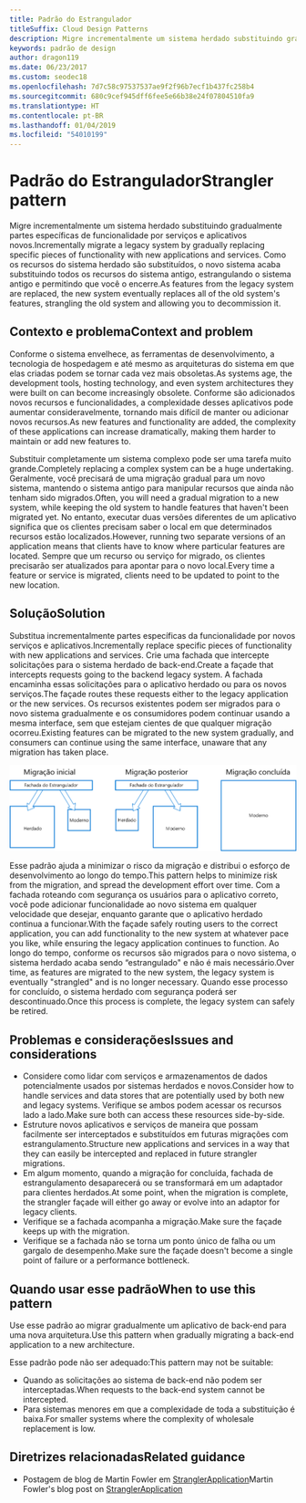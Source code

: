 ```yaml
---
title: Padrão do Estrangulador
titleSuffix: Cloud Design Patterns
description: Migre incrementalmente um sistema herdado substituindo gradualmente partes específicas de funcionalidade por serviços e aplicativos novos.
keywords: padrão de design
author: dragon119
ms.date: 06/23/2017
ms.custom: seodec18
ms.openlocfilehash: 7d7c58c97537537ae9f2f96b7ecf1b437fc258b4
ms.sourcegitcommit: 680c9cef945dff6fee5e66b38e24f07804510fa9
ms.translationtype: HT
ms.contentlocale: pt-BR
ms.lasthandoff: 01/04/2019
ms.locfileid: "54010199"
---
```

# <a name="strangler-pattern"></a><span data-ttu-id="dcdfa-104">Padrão do Estrangulador</span><span class="sxs-lookup"><span data-stu-id="dcdfa-104">Strangler pattern</span></span>

<span data-ttu-id="dcdfa-105">Migre incrementalmente um sistema herdado substituindo gradualmente partes específicas de funcionalidade por serviços e aplicativos novos.</span><span class="sxs-lookup"><span data-stu-id="dcdfa-105">Incrementally migrate a legacy system by gradually replacing specific pieces of functionality with new applications and services.</span></span> <span data-ttu-id="dcdfa-106">Como os recursos do sistema herdado são substituídos, o novo sistema acaba substituindo todos os recursos do sistema antigo, estrangulando o sistema antigo e permitindo que você o encerre.</span><span class="sxs-lookup"><span data-stu-id="dcdfa-106">As features from the legacy system are replaced, the new system eventually replaces all of the old system's features, strangling the old system and allowing you to decommission it.</span></span>

## <a name="context-and-problem"></a><span data-ttu-id="dcdfa-107">Contexto e problema</span><span class="sxs-lookup"><span data-stu-id="dcdfa-107">Context and problem</span></span>

<span data-ttu-id="dcdfa-108">Conforme o sistema envelhece, as ferramentas de desenvolvimento, a tecnologia de hospedagem e até mesmo as arquiteturas do sistema em que elas criadas podem se tornar cada vez mais obsoletas.</span><span class="sxs-lookup"><span data-stu-id="dcdfa-108">As systems age, the development tools, hosting technology, and even system architectures they were built on can become increasingly obsolete.</span></span> <span data-ttu-id="dcdfa-109">Conforme são adicionados novos recursos e funcionalidades, a complexidade desses aplicativos pode aumentar consideravelmente, tornando mais difícil de manter ou adicionar novos recursos.</span><span class="sxs-lookup"><span data-stu-id="dcdfa-109">As new features and functionality are added, the complexity of these applications can increase dramatically, making them harder to maintain or add new features to.</span></span>

<span data-ttu-id="dcdfa-110">Substituir completamente um sistema complexo pode ser uma tarefa muito grande.</span><span class="sxs-lookup"><span data-stu-id="dcdfa-110">Completely replacing a complex system can be a huge undertaking.</span></span> <span data-ttu-id="dcdfa-111">Geralmente, você precisará de uma migração gradual para um novo sistema, mantendo o sistema antigo para manipular recursos que ainda não tenham sido migrados.</span><span class="sxs-lookup"><span data-stu-id="dcdfa-111">Often, you will need a gradual migration to a new system, while keeping the old system to handle features that haven't been migrated yet.</span></span> <span data-ttu-id="dcdfa-112">No entanto, executar duas versões diferentes de um aplicativo significa que os clientes precisam saber o local em que determinados recursos estão localizados.</span><span class="sxs-lookup"><span data-stu-id="dcdfa-112">However, running two separate versions of an application means that clients have to know where particular features are located.</span></span> <span data-ttu-id="dcdfa-113">Sempre que um recurso ou serviço for migrado, os clientes precisarão ser atualizados para apontar para o novo local.</span><span class="sxs-lookup"><span data-stu-id="dcdfa-113">Every time a feature or service is migrated, clients need to be updated to point to the new location.</span></span>

## <a name="solution"></a><span data-ttu-id="dcdfa-114">Solução</span><span class="sxs-lookup"><span data-stu-id="dcdfa-114">Solution</span></span>

<span data-ttu-id="dcdfa-115">Substitua incrementalmente partes específicas da funcionalidade por novos serviços e aplicativos.</span><span class="sxs-lookup"><span data-stu-id="dcdfa-115">Incrementally replace specific pieces of functionality with new applications and services.</span></span> <span data-ttu-id="dcdfa-116">Crie uma fachada que intercepte solicitações para o sistema herdado de back-end.</span><span class="sxs-lookup"><span data-stu-id="dcdfa-116">Create a façade that intercepts requests going to the backend legacy system.</span></span> <span data-ttu-id="dcdfa-117">A fachada encaminha essas solicitações para o aplicativo herdado ou para os novos serviços.</span><span class="sxs-lookup"><span data-stu-id="dcdfa-117">The façade routes these requests either to the legacy application or the new services.</span></span> <span data-ttu-id="dcdfa-118">Os recursos existentes podem ser migrados para o novo sistema gradualmente e os consumidores podem continuar usando a mesma interface, sem que estejam cientes de que qualquer migração ocorreu.</span><span class="sxs-lookup"><span data-stu-id="dcdfa-118">Existing features can be migrated to the new system gradually, and consumers can continue using the same interface, unaware that any migration has taken place.</span></span>

![Diagrama do padrão do Estrangulador](./_images/strangler.png)

<span data-ttu-id="dcdfa-120">Esse padrão ajuda a minimizar o risco da migração e distribui o esforço de desenvolvimento ao longo do tempo.</span><span class="sxs-lookup"><span data-stu-id="dcdfa-120">This pattern helps to minimize risk from the migration, and spread the development effort over time.</span></span> <span data-ttu-id="dcdfa-121">Com a fachada roteando com segurança os usuários para o aplicativo correto, você pode adicionar funcionalidade ao novo sistema em qualquer velocidade que desejar, enquanto garante que o aplicativo herdado continua a funcionar.</span><span class="sxs-lookup"><span data-stu-id="dcdfa-121">With the façade safely routing users to the correct application, you can add functionality to the new system at whatever pace you like, while ensuring the legacy application continues to function.</span></span> <span data-ttu-id="dcdfa-122">Ao longo do tempo, conforme os recursos são migrados para o novo sistema, o sistema herdado acaba sendo “estrangulado" e não é mais necessário.</span><span class="sxs-lookup"><span data-stu-id="dcdfa-122">Over time, as features are migrated to the new system, the legacy system is eventually "strangled" and is no longer necessary.</span></span> <span data-ttu-id="dcdfa-123">Quando esse processo for concluído, o sistema herdado com segurança poderá ser descontinuado.</span><span class="sxs-lookup"><span data-stu-id="dcdfa-123">Once this process is complete, the legacy system can safely be retired.</span></span>

## <a name="issues-and-considerations"></a><span data-ttu-id="dcdfa-124">Problemas e considerações</span><span class="sxs-lookup"><span data-stu-id="dcdfa-124">Issues and considerations</span></span>

- <span data-ttu-id="dcdfa-125">Considere como lidar com serviços e armazenamentos de dados potencialmente usados por sistemas herdados e novos.</span><span class="sxs-lookup"><span data-stu-id="dcdfa-125">Consider how to handle services and data stores that are potentially used by both new and legacy systems.</span></span> <span data-ttu-id="dcdfa-126">Verifique se ambos podem acessar os recursos lado a lado.</span><span class="sxs-lookup"><span data-stu-id="dcdfa-126">Make sure both can access these resources side-by-side.</span></span>
- <span data-ttu-id="dcdfa-127">Estruture novos aplicativos e serviços de maneira que possam facilmente ser interceptados e substituídos em futuras migrações com estrangulamento.</span><span class="sxs-lookup"><span data-stu-id="dcdfa-127">Structure new applications and services in a way that they can easily be intercepted and replaced in future strangler migrations.</span></span>
- <span data-ttu-id="dcdfa-128">Em algum momento, quando a migração for concluída, fachada de estrangulamento desaparecerá ou se transformará em um adaptador para clientes herdados.</span><span class="sxs-lookup"><span data-stu-id="dcdfa-128">At some point, when the migration is complete, the strangler façade will either go away or evolve into an adaptor for legacy clients.</span></span>
- <span data-ttu-id="dcdfa-129">Verifique se a fachada acompanha a migração.</span><span class="sxs-lookup"><span data-stu-id="dcdfa-129">Make sure the façade keeps up with the migration.</span></span>
- <span data-ttu-id="dcdfa-130">Verifique se a fachada não se torna um ponto único de falha ou um gargalo de desempenho.</span><span class="sxs-lookup"><span data-stu-id="dcdfa-130">Make sure the façade doesn't become a single point of failure or a performance bottleneck.</span></span>

## <a name="when-to-use-this-pattern"></a><span data-ttu-id="dcdfa-131">Quando usar esse padrão</span><span class="sxs-lookup"><span data-stu-id="dcdfa-131">When to use this pattern</span></span>

<span data-ttu-id="dcdfa-132">Use esse padrão ao migrar gradualmente um aplicativo de back-end para uma nova arquitetura.</span><span class="sxs-lookup"><span data-stu-id="dcdfa-132">Use this pattern when gradually migrating a back-end application to a new architecture.</span></span>

<span data-ttu-id="dcdfa-133">Esse padrão pode não ser adequado:</span><span class="sxs-lookup"><span data-stu-id="dcdfa-133">This pattern may not be suitable:</span></span>

- <span data-ttu-id="dcdfa-134">Quando as solicitações ao sistema de back-end não podem ser interceptadas.</span><span class="sxs-lookup"><span data-stu-id="dcdfa-134">When requests to the back-end system cannot be intercepted.</span></span>
- <span data-ttu-id="dcdfa-135">Para sistemas menores em que a complexidade de toda a substituição é baixa.</span><span class="sxs-lookup"><span data-stu-id="dcdfa-135">For smaller systems where the complexity of wholesale replacement is low.</span></span>

## <a name="related-guidance"></a><span data-ttu-id="dcdfa-136">Diretrizes relacionadas</span><span class="sxs-lookup"><span data-stu-id="dcdfa-136">Related guidance</span></span>

- <span data-ttu-id="dcdfa-137">Postagem de blog de Martin Fowler em [StranglerApplication](https://www.martinfowler.com/bliki/StranglerApplication.html)</span><span class="sxs-lookup"><span data-stu-id="dcdfa-137">Martin Fowler's blog post on [StranglerApplication](https://www.martinfowler.com/bliki/StranglerApplication.html)</span></span>
